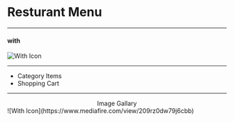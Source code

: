 # Resturant Menu

---

#### with 
![With Icon](https://skillicons.dev/icons?i=js,html,css)

---
* Category Items
* Shopping Cart

--- 

<div align="center">
    Image Gallary
</div>
![With Icon](https://www.mediafire.com/view/209rz0dw79j6cbb)
